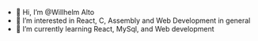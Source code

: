 - 👋 Hi, I’m @Willhelm Alto
- 👀 I’m interested in React, C, Assembly and Web Development in general
- 🌱 I’m currently learning React, MySql, and Web development

<!---
Willhelm-Alto/Willhelm-Alto is a ✨ special ✨ repository because its `README.md` (this file) appears on your GitHub profile.
You can click the Preview link to take a look at your changes.
--->
